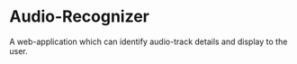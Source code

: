 # Audio-Recognizer
A web-application which can identify audio-track details and display to the user.
